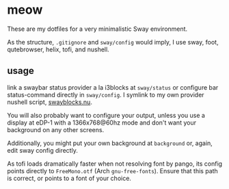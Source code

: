 # meow

These are my dotfiles for a very minimalistic Sway environment.

As the structure, `.gitignore` and `sway/config` would imply, I use sway, foot,
qutebrowser, helix, tofi, and nushell.

## usage

link a swaybar status provider a la i3blocks at `sway/status` or configure bar
status-command directly in `sway/config`. I symlink to my own provider nushell
script, [swayblocks.nu](https://github.com/elliouros/swayblocks.nu).

You will also probably want to configure your output, unless you use a display
at eDP-1 with a 1366x768@60hz mode and don't want your background on any other
screens.

Additionally, you might put your own background at `background` or, again, edit
sway config directly.

As tofi loads dramatically faster when not resolving font by pango, its config
points directly to `FreeMono.otf` (Arch `gnu-free-fonts`). Ensure that this
path is correct, or points to a font of your choice.
